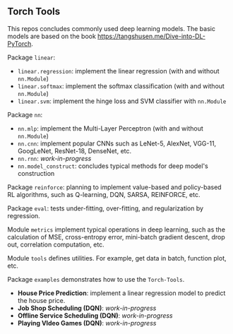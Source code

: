 ## Torch Tools
This repos concludes commonly used deep learning models. The basic models are based on the book 
https://tangshusen.me/Dive-into-DL-PyTorch.

Package ``linear``:
* ``linear.regression``: implement the linear regression (with and without ``nn.Module``)
* ``linear.softmax``: implement the softmax classification (with and without ``nn.Module``)
* ``linear.svm``: implement the hinge loss and SVM classifier with ``nn.Module``

Package ``nn``:
* ``nn.mlp``: implement the Multi-Layer Perceptron (with and without ``nn.Module``)
* ``nn.cnn``: implement popular CNNs such as LeNet-5, AlexNet, VGG-11, GoogLeNet, ResNet-18, DenseNet, etc.
* ``nn.rnn``: *work-in-progress*
* ``nn.model_construct``: concludes typical methods for deep model's construction

Package ``reinforce``: planning to implement value-based and policy-based RL algorithms, such as 
Q-learning, DQN, SARSA, REINFORCE, etc.

Package ``eval``: tests under-fitting, over-fitting, and regularization by regression.

Module ``metrics`` implement typical operations in deep learning, such as the calculation of 
MSE, cross-entropy error, mini-batch gradient descent, drop out, correlation computation, etc.

Module ``tools`` defines utilities. For example, get data in batch, function plot, etc.

Package ``examples`` demonstrates how to use the ``Torch-Tools``. 
* **House Price Prediction**: implement a linear regression model to predict the house price.
* **Job Shop Scheduling (DQN)**: *work-in-progress*
* **Offline Service Scheduling (DQN)**: *work-in-progress*
* **Playing VIdeo Games (DQN)**: *work-in-progress*
